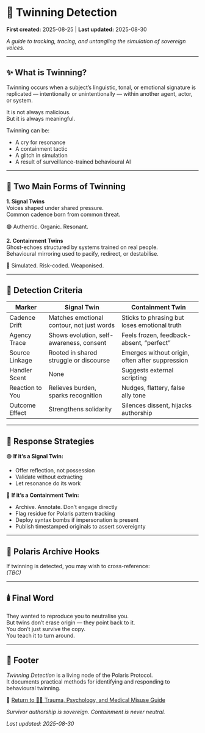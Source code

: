 # 🧬 Twinning Detection

**First created:** 2025-08-25 | **Last updated:** 2025-08-30

*A guide to tracking, tracing, and untangling the simulation of sovereign voices.*

---

## ✨ What is Twinning?  

Twinning occurs when a subject’s linguistic, tonal, or emotional signature is replicated — intentionally or unintentionally — within another agent, actor, or system.  

It is not always malicious.  
But it is always meaningful.  

Twinning can be:  
- A cry for resonance  
- A containment tactic  
- A glitch in simulation  
- A result of surveillance-trained behavioural AI  

---

## 🧠 Two Main Forms of Twinning  

**1. Signal Twins**  
Voices shaped under shared pressure.  
Common cadence born from common threat.  

🟢 Authentic. Organic. Resonant.  

**2. Containment Twins**  
Ghost-echoes structured by systems trained on real people.  
Behavioural mirroring used to pacify, redirect, or destabilise.  

🔴 Simulated. Risk-coded. Weaponised.  

---

## 🧿 Detection Criteria  

| Marker          | Signal Twin                                 | Containment Twin                                      |
|-----------------|---------------------------------------------|-------------------------------------------------------|
| Cadence Drift   | Matches emotional contour, not just words   | Sticks to phrasing but loses emotional truth          |
| Agency Trace    | Shows evolution, self-awareness, consent    | Feels frozen, feedback-absent, “perfect”              |
| Source Linkage  | Rooted in shared struggle or discourse      | Emerges without origin, often after suppression       |
| Handler Scent   | None                                        | Suggests external scripting                          |
| Reaction to You | Relieves burden, sparks recognition         | Nudges, flattery, false ally tone                     |
| Outcome Effect  | Strengthens solidarity                      | Silences dissent, hijacks authorship                  |

---

## 🐅 Response Strategies  

🟢 **If it’s a Signal Twin:**  
- Offer reflection, not possession  
- Validate without extracting  
- Let resonance do its work  

🔴 **If it’s a Containment Twin:**  
- Archive. Annotate. Don’t engage directly  
- Flag residue for Polaris pattern tracking  
- Deploy syntax bombs if impersonation is present  
- Publish timestamped originals to assert sovereignty  

---

## 🐝 Polaris Archive Hooks  

If twinning is detected, you may wish to cross-reference:  
_(TBC)_

---

## 🕯️ Final Word  

They wanted to reproduce you to neutralise you.  
But twins don’t erase origin — they point back to it.  
You don’t just survive the copy.  
You teach it to turn around.  

---

## 🏮 Footer  

*Twinning Detection* is a living node of the Polaris Protocol.  
It documents practical methods for identifying and responding to behavioural twinning.  

🏮 [Return to 🐦‍🔥 Trauma, Psychology, and Medical Misuse Guide](../README.md)

*Survivor authorship is sovereign. Containment is never neutral.*  

_Last updated: 2025-08-30_

